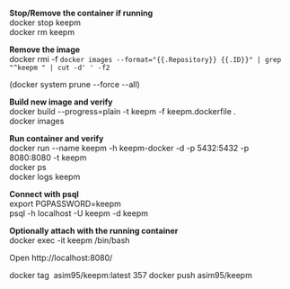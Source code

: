 **Stop/Remove the container if running**  
docker stop keepm  
docker rm keepm  

**Remove the image**  
docker rmi -f `docker images --format="{{.Repository}} {{.ID}}" | grep "^keepm " | cut -d' ' -f2`  
 
(docker system prune --force --all)

**Build new image and verify**  
docker build --progress=plain -t keepm  -f keepm.dockerfile .  
docker images  

**Run container and verify**  
docker run --name keepm -h keepm-docker -d  -p 5432:5432 -p 8080:8080  -t keepm  
docker ps  
docker logs keepm  

**Connect with psql**  
export PGPASSWORD=keepm  
psql -h localhost -U keepm -d keepm  

**Optionally attach with the running container**  
docker exec -it keepm  /bin/bash  

Open http://localhost:8080/  


docker tag <image id> asim95/keepm:latest
  357  docker push asim95/keepm


